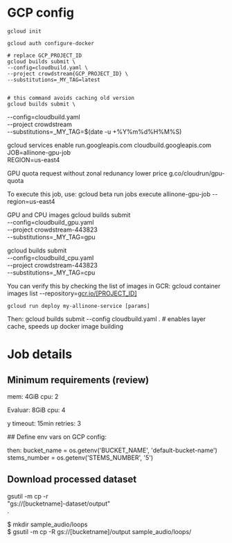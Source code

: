# GCP config
	gcloud init

	gcloud auth configure-docker

	# replace GCP_PROJECT_ID	
	gcloud builds submit \
	--config=cloudbuild.yaml \
	--project crowdstream{GCP_PROJECT_ID} \
	--substitutions=_MY_TAG=latest


	# this command avoids caching old version
	gcloud builds submit \
  --config=cloudbuild.yaml \
  --project crowdstream \
  --substitutions=_MY_TAG=$(date -u +%Y%m%d%H%M%S)
  

  gcloud services enable run.googleapis.com cloudbuild.googleapis.com
 JOB=allinone-gpu-job                                  
REGION=us-east4       


GPU quota request
without zonal redunancy lower price
g.co/cloudrun/gpu-quota


To execute this job, use:
gcloud beta run jobs execute allinone-gpu-job  --region=us-east4

GPU and CPU images
gcloud builds submit \
  --config=cloudbuild_gpu.yaml \
  --project crowdstream-443823 \
  --substitutions=_MY_TAG=gpu

  gcloud builds submit \
  --config=cloudbuild_cpu.yaml \
  --project crowdstream-443823 \
  --substitutions=_MY_TAG=cpu



You can verify this by checking the list of images in GCR:
	gcloud container images list --repository=[gcr.io/[PROJECT_ID]](http://gcr.io/%5BPROJECT_ID%5D)


	gcloud run deploy my-allinone-service [params]

Then:
	gcloud builds submit --config cloudbuild.yaml . # enables layer cache, speeds up docker image building


# Job details

## Minimum requirements (review)

mem: 4GiB
cpu: 2

Evaluar: 8GiB
cpu: 4

y timeout: 15min
retries: 3

## Define env vars on GCP config:

then:
	bucket_name = os.getenv('BUCKET_NAME', 'default-bucket-name')
	stems_number = os.getenv('STEMS_NUMBER', '5')


## Download processed dataset
gsutil -m cp -r \
  "gs://[bucketname]-dataset/output" \
  .


$ mkdir sample_audio/loops           
$ gsutil -m cp -R gs://[bucketname]/output sample_audio/loops/    

